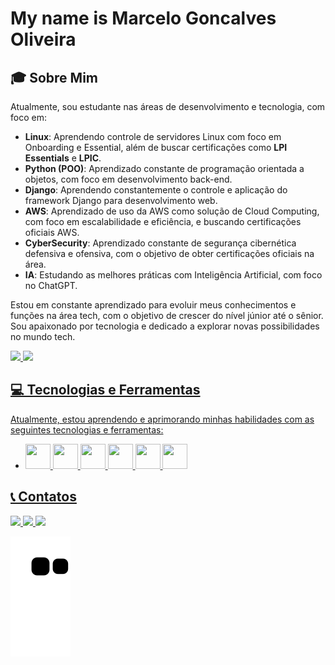 # My name is Marcelo Goncalves Oliveira 
## 🎓 Sobre Mim
Atualmente, sou estudante nas áreas de desenvolvimento e tecnologia, com foco em:

- **Linux**: Aprendendo controle de servidores Linux com foco em Onboarding e Essential, além de buscar certificações como **LPI Essentials** e **LPIC**.  
- **Python (POO)**: Aprendizado constante de programação orientada a objetos, com foco em desenvolvimento back-end.  
- **Django**: Aprendendo constantemente o controle e aplicação do framework Django para desenvolvimento web.  
- **AWS**: Aprendizado de uso da AWS como solução de Cloud Computing, com foco em escalabilidade e eficiência, e buscando certificações oficiais AWS.  
- **CyberSecurity**: Aprendizado constante de segurança cibernética defensiva e ofensiva, com o objetivo de obter certificações oficiais na área.  
- **IA**: Estudando as melhores práticas com Inteligência Artificial, com foco no ChatGPT.

Estou em constante aprendizado para evoluir meus conhecimentos e funções na área tech, com o objetivo de crescer do nível júnior até o sênior. Sou apaixonado por tecnologia e dedicado a explorar novas possibilidades no mundo tech.

  <div>
<a href="https://github.com/MarceloGoncalvesOliveira">
<img loading="lazy" height="180em" src="https://github-readme-stats.vercel.app/api/top-langs/?username=MarceloGoncalvesOliveira&layout=compact&langs_count=7&theme=dracula"/>
<img loading="lazy" height="180em" src="https://github-readme-stats.vercel.app/api?username=MarceloGoncalvesOliveira&show_icons=true&theme=dracula&include_all_commits=true&count_private=true"/>
</div>

## 💻 Tecnologias e Ferramentas
Atualmente, estou aprendendo e aprimorando minhas habilidades com as seguintes tecnologias e ferramentas:
- <img loading="lazy" src="https://cdn.jsdelivr.net/gh/devicons/devicon/icons/linux/linux-original.svg" width="40" height="40"/>   <img loading="lazy" src="https://cdn.jsdelivr.net/gh/devicons/devicon@latest/icons/python/python-original.svg" width="40" height="40" />  <img loading="lazy" src="https://cdn.jsdelivr.net/gh/devicons/devicon@latest/icons/git/git-original.svg"  width="40" height="40"/>  <img loading="lazy" src="https://cdn.jsdelivr.net/gh/devicons/devicon@latest/icons/amazonwebservices/amazonwebservices-original-wordmark.svg"  width="40" height="40"/> <img loading="lazy" src="https://cdn.jsdelivr.net/gh/devicons/devicon@latest/icons/django/django-plain.svg"   width="40" height="40"/>  <img loading="lazy" src="https://cdn.jsdelivr.net/gh/devicons/devicon@latest/icons/ubuntu/ubuntu-original.svg"   width="40" height="40"/>


## 📞 Contatos
<div>
    <a href="https://instagram.com/_marcelogo/" target="_blank">
        <img loading="lazy" src="https://img.shields.io/badge/-Instagram-%23E4405F?style=for-the-badge&logo=instagram&logoColor=white" target="_blank">
    </a>
    <a href="https://www.linkedin.com/in/marcelo-goncalves-oliveira-11b7a2305" target="_blank">
        <img loading="lazy" src="https://img.shields.io/badge/-LinkedIn-%230077B5?style=for-the-badge&logo=linkedin&logoColor=white" target="_blank">
    </a>   
    <a href="https://github.com/MarceloGoncalvesOliveira" target="_blank">
        <img loading="lazy" src="https://img.shields.io/badge/-GitHub-%23181717?style=for-the-badge&logo=github&logoColor=white)](https://github.com/MarceloGoncalvesOliveira)" target="_blank">
    </a>   	
</div>



![Snake animation](https://github.com/MarceloGoncalvesOliveira/MarceloGoncalvesOliveira/blob/output/github-contribution-grid-snake.svg)





	
